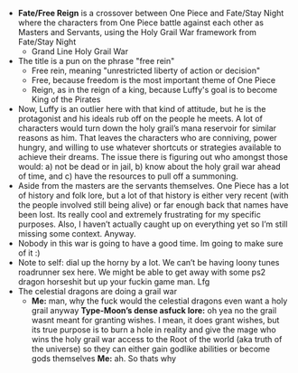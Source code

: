 - **Fate/Free Reign** is a crossover between One Piece and Fate/Stay Night where the characters from One Piece battle against each other as Masters and Servants, using the Holy Grail War framework from Fate/Stay Night
	- Grand Line Holy Grail War
- The title is a pun on the phrase "free rein"
	- Free rein, meaning "unrestricted liberty of action or decision"
	- Free, because freedom is the most important theme of One Piece
	- Reign, as in the reign of a king, because Luffy's goal is to become King of the Pirates
- Now, Luffy is an outlier here with that kind of attitude, but he is the protagonist and his ideals rub off on the people he meets. A lot of characters would turn down the holy grail’s mana reservoir for similar reasons as him. That leaves the characters who are conniving, power hungry, and willing to use whatever shortcuts or strategies available to achieve their dreams. The issue there is figuring out who amongst those would: a) not be dead or in jail, b) know about the holy grail war ahead of time, and c) have the resources to pull off a summoning.
- Aside from the masters are the servants themselves. One Piece has a lot of history and folk lore, but a lot of that history is either very recent (with the people involved still being alive) or far enough back that names have been lost. Its really cool and extremely frustrating for my specific purposes. Also, I haven’t actually caught up on everything yet so I’m still missing some context. Anyway.
- Nobody in this war is going to have a good time. Im going to make sure of it :)
- Note to self: dial up the horny by a lot. We can’t be having loony tunes roadrunner sex here. We might be able to get away with some ps2 dragon horseshit but up your fuckin game man. Lfg
- The celestial dragons are doing a grail war
	- **Me:** man, why the fuck would the celestial dragons even want a holy grail anyway
	  **Type-Moon’s dense asfuck lore:** oh yea no the grail wasnt meant for granting wishes. I mean, it does grant wishes, but its true purpose is to burn a hole in reality and give the mage who wins the holy grail war access to the Root of the world (aka truth of the universe) so they can either gain godlike abilities or become gods themselves
	  **Me:** ah. So thats why
